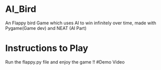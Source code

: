 # AI_Bird
An Flappy bird Game which uses AI to win infinitely over time, made with  Pygame(Game dev) and NEAT (AI Part) 
# Instructions to Play
Run the flappy.py file and enjoy the game !!
#Demo Video 
